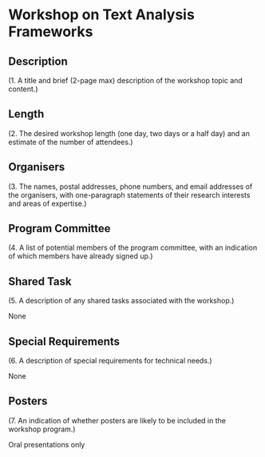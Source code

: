 Workshop on Text Analysis Frameworks
====================================

Description
-----------
 (1. A title and brief (2-page max) description of the workshop topic and content.)

 
Length
------
 (2. The desired workshop length (one day, two days or a half day) and an estimate of the number of attendees.)

 
Organisers
----------
 (3. The names, postal addresses, phone numbers, and email addresses of the organisers, with one-paragraph statements of their research interests and areas of expertise.)


Program Committee
-----------------
 (4. A list of potential members of the program committee, with an indication of which members have already signed up.)

Shared Task
-----------
 (5. A description of any shared tasks associated with the workshop.)
 
None

Special Requirements
---
 (6. A description of special requirements for technical needs.)
 
None

Posters
---
 (7. An indication of whether posters are likely to be included in the workshop program.)
 
Oral presentations only
